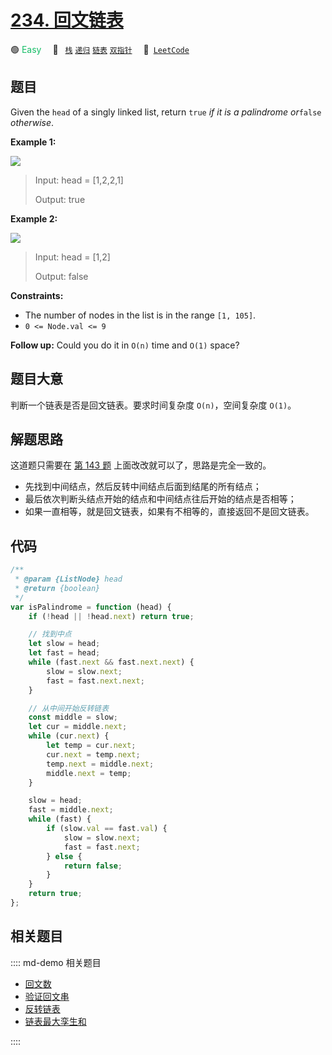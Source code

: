 # [234. 回文链表](https://leetcode.com/problems/palindrome-linked-list)

🟢 <font color=#15bd66>Easy</font>&emsp; 🔖&ensp; [`栈`](/leetcode/outline/tag/stack.md) [`递归`](/leetcode/outline/tag/recursion.md) [`链表`](/leetcode/outline/tag/linked-list.md) [`双指针`](/leetcode/outline/tag/two-pointers.md)&emsp; 🔗&ensp;[`LeetCode`](https://leetcode.com/problems/palindrome-linked-list/)

## 题目

Given the `head` of a singly linked list, return `true` _if it is a_
_palindrome_ _or_`false` _otherwise_.

**Example 1:**

![](https://assets.leetcode.com/uploads/2021/03/03/pal1linked-list.jpg)

> Input: head = [1,2,2,1]
>
> Output: true

**Example 2:**

![](https://assets.leetcode.com/uploads/2021/03/03/pal2linked-list.jpg)

> Input: head = [1,2]
>
> Output: false

**Constraints:**

- The number of nodes in the list is in the range `[1, 105]`.
- `0 <= Node.val <= 9`

**Follow up:** Could you do it in `O(n)` time and `O(1)` space?

## 题目大意

判断一个链表是否是回文链表。要求时间复杂度 `O(n)`，空间复杂度 `O(1)`。

## 解题思路

这道题只需要在 [第 143 题](./0143.md) 上面改改就可以了，思路是完全一致的。

- 先找到中间结点，然后反转中间结点后面到结尾的所有结点；
- 最后依次判断头结点开始的结点和中间结点往后开始的结点是否相等；
- 如果一直相等，就是回文链表，如果有不相等的，直接返回不是回文链表。

## 代码

```javascript
/**
 * @param {ListNode} head
 * @return {boolean}
 */
var isPalindrome = function (head) {
	if (!head || !head.next) return true;

	// 找到中点
	let slow = head;
	let fast = head;
	while (fast.next && fast.next.next) {
		slow = slow.next;
		fast = fast.next.next;
	}

	// 从中间开始反转链表
	const middle = slow;
	let cur = middle.next;
	while (cur.next) {
		let temp = cur.next;
		cur.next = temp.next;
		temp.next = middle.next;
		middle.next = temp;
	}

	slow = head;
	fast = middle.next;
	while (fast) {
		if (slow.val == fast.val) {
			slow = slow.next;
			fast = fast.next;
		} else {
			return false;
		}
	}
	return true;
};
```

## 相关题目

:::: md-demo 相关题目
- [回文数](https://leetcode.com/problems/palindrome-number)
- [验证回文串](https://leetcode.com/problems/valid-palindrome)
- [反转链表](https://leetcode.com/problems/reverse-linked-list)
- [链表最大孪生和](https://leetcode.com/problems/maximum-twin-sum-of-a-linked-list)

::::
